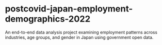 # postcovid-japan-employment-demographics-2022
An end-to-end data analysis project examining employment patterns across industries, age groups, and gender in Japan using government open data.

